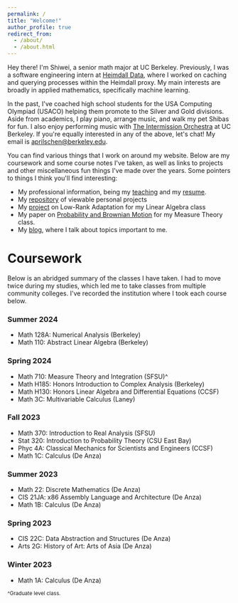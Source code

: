 ```yaml
---
permalink: /
title: "Welcome!"
author_profile: true
redirect_from: 
  - /about/
  - /about.html
---
```


Hey there! I'm Shiwei, a senior math major at UC Berkeley. Previously, I was a software engineering intern at [Heimdall Data](https://www.heimdalldata.com/), where I worked on caching and querying processes within the Heimdall proxy. My main interests are broadly in applied mathematics, specifically machine learning. 

In the past, I've coached high school students for the USA Computing Olympiad (USACO) helping them promote to the Silver and Gold divisions. Aside from academics, I play piano, arrange music, and walk my pet Shibas for fun. I also enjoy performing music with [The Intermission Orchestra](https://www.instagram.com/intermissionberkeley/) at UC Berkeley. If you're equally interested in any of the above, let's chat! My email is [aprilschen@berkeley.edu](mailto:aprilschen@berkeley.edu).

You can find various things that I work on around my website. Below are my coursework and some course notes I've taken, as well as links to projects and other miscellaneous fun things I've made over the years. Some pointers to things I think you'll find interesting:

 - My professional information, being my [teaching](/teaching) and my [resume](/files/resume.pdf).
 - My [repository](https://github.com/aprilschen) of viewable personal projects
 - My [project](/files/LoRA_LinAlg.pdf) on Low-Rank Adaptation for my Linear Algebra class
 - My paper on [Probability and Brownian Motion](/files/Math710final.pdf) for my Measure Theory class.
 - My [blog](/year-archive), where I talk about topics important to me.

Coursework
======
Below is an abridged summary of the classes I have taken. I had to move twice during my studies, which led me to take classes from multiple community colleges. I've recorded the institution where I took each course below.

### Summer 2024
 - Math 128A: Numerical Analysis (Berkeley)
 - Math 110: Abstract Linear Algebra (Berkeley)

### Spring 2024
 - Math 710: Measure Theory and Integration (SFSU)^
 - Math H185: Honors Introduction to Complex Analysis (Berkeley)
 - Math H130: Honors Linear Algebra and Differential Equations (CCSF)
 - Math 3C: Multivariable Calculus (Laney)

### Fall 2023
 - Math 370: Introduction to Real Analysis (SFSU)
 - Stat 320: Introduction to Probability Theory (CSU East Bay)
 - Phyc 4A: Classical Mechanics for Scientists and Engineers (CCSF)
 - Math 1C: Calculus (De Anza)

### Summer 2023
 - Math 22: Discrete Mathematics (De Anza)
 - CIS 21JA: x86 Assembly Language and Architecture (De Anza)
 - Math 1B:  Calculus (De Anza)

### Spring 2023
 - CIS 22C: Data Abstraction and Structures (De Anza)
 - Arts 2G: History of Art: Arts of Asia (De Anza)

### Winter 2023
 - Math 1A: Calculus (De Anza)

<small>
^Graduate level class. <br/>
</small>
